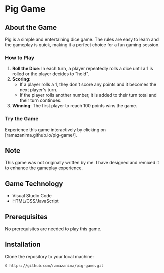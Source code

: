 # Pig Game

## About the Game

Pig is a simple and entertaining dice game. The rules are easy to learn and the gameplay is quick, making it a perfect choice for a fun gaming session.

### How to Play

1. **Roll the Dice**: In each turn, a player repeatedly rolls a dice until a 1 is rolled or the player decides to "hold".
2. **Scoring**: 
   - If a player rolls a 1, they don't score any points and it becomes the next player's turn.
   - If the player rolls another number, it is added to their turn total and their turn continues.
3. **Winning**: The first player to reach 100 points wins the game.

### Try the Game

Experience this game interactively by clicking on [ramazanima.github.io/pig-game/].

## Note

This game was not originally written by me. I have designed and remixed it to enhance the gameplay experience.

## Game Technology

* Visual Studio Code
* HTML/CSS/JavaScript

## Prerequisites

No prerequisites are needed to play this game.

## Installation

Clone the repository to your local machine:

```bash
$ https://github.com/ramazanima/pig-game.git
